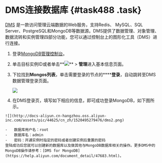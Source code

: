 # DMS连接数据库 {#task488 .task}

 [DMS](http://dms-rds.aliyun.com/) 是一款访问管理云端数据的Web服务，支持Redis、 MySQL、SQL Server、PostgreSQL和MongoDB等数据源。DMS提供了数据管理、对象管理、数据流转和实例管理四部分功能，您可以通过控制台上的图形化工具（DMS）进行连接。

1.   登录[MongoDB管理控制台](https://mongodb.console.aliyun.com/#/mongodb/detail/dds-bp141308a7947204/info)。 
2.  单击目标实例ID或者单击**![](http://static-aliyun-doc.oss-cn-hangzhou.aliyuncs.com/assets/img/6689/154028546913802_zh-CN.png)** \> **管理**进入基本信息页面。 
3.  下拉找到**Mongos列表**，单击需要登录的节点的******登录**，自动跳转至DMS 数据管理登录页面。 

    ![](http://static-aliyun-doc.oss-cn-hangzhou.aliyuncs.com/assets/img/6694/154028546913839_zh-CN.png)

4.   在DMS登录页，填写如下相应的信息，即可成功登录MongoDB，如下图所示。 

    ![](http://docs-aliyun.cn-hangzhou.oss.aliyun-inc.com/assets/pic/44625/cn_zh/1520495279476/dms2.png)

    -   数据库用户名：root
    -   数据库名：admin
    -   密码：开通实例时指定的密码或者创建实例后重置的密码
    登陆成功后您就可以创建新的数据库以及做其他与MongoDB数据库相关的操作。更多DMS中的MongoDB操作请参考：[DMS for MongoDB](https://help.aliyun.com/document_detail/47683.html)。



